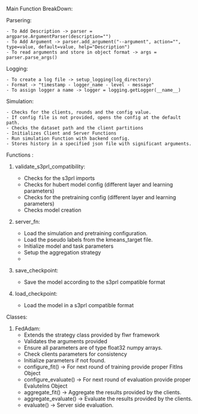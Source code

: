 Main Function BreakDown:

Parsering:

    - To Add Description -> parser = argparse.ArgumentParser(description="")
    - To Add Argument -> parser.add_argument("--argument", action="", type=value, default=value, help="Description")
    - To read arguments and store in object format -> args = parser.parse_args()

Logging:

    - To create a log file -> setup_logging(log_directory)
    - Format -> "timestamp - logger_name - level - message"
    - To assign logger a name -> logger = logging.getLogger(__name__)

Simulation:

    - Checks for the clients, rounds and the config value.
    - If config file is not provided, opens the config at the default path.
    - Checks the dataset path and the client partitions
    - Initializes Client and Server Functions
    - Run simulation Function with backend config.
    - Stores history in a specified json file with significant arguments.

Functions :

1) validate_s3prl_compatibility:
    - Checks for the s3prl imports
    - Checks for hubert model config (different layer and learning parameters)
    - Checks for the pretraining config (different layer and learning parameters)
    - Checks model creation 

2) server_fn:
    - Load the simulation and pretraining configuration.
    - Load the pseudo labels from the kmeans_target file.
    - Initialize model and task parameters
    - Setup the aggregation strategy
    - 

3) save_checkpoint:
    - Save the model according to the s3prl compatible format

4) load_checkpoint: 
    - Load the model in a s3prl compatible format

Classes:

1) FedAdam:
    - Extends the strategy class provided by flwr framework
    - Validates the arguments provided
    - Ensure all parameters are of type float32 numpy arrays.
    - Check clients parameters for consistency
    - Initialize parameters if not found.
    - configure_fit() -> For next round of training provide proper FitIns Object
    - configure_evaluate() -> For next round of evaluation provide proper EvaluteIns Object
    - aggregate_fit() -> Aggregate the results provided by the clients.
    - aggregate_evaluate() -> Evaluate the results provided by the clients.
    - evaluate() -> Server side evaluation.


